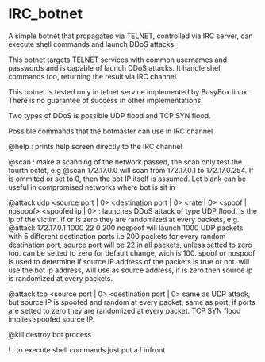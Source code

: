 # IRC_botnet
A simple botnet that propagates via TELNET, controlled via IRC server, can execute shell commands and launch DDoS attacks 

This botnet targets TELNET services with common usernames and passwords and is capable of launch DDoS attacks. 
It handle shell commands too, returning the result via IRC channel.

This botnet is tested only in telnet service implemented by BusyBox linux. There is no guarantee of success in other implementations.

Two types of DDoS is possible UDP flood and TCP SYN flood.

Possible commands that the botmaster can use in IRC channel

  @help : prints help screen directly to the IRC channel
  
  @scan <ip> : make a scanning of the network passed, the scan only test the fourth octet, e.g @scan 172.17.0.0 will scan from 172.17.0.1 to 172.17.0.254. If <ip> is ommited or set to 0, then the bot IP itself is assumed. Let <ip> blank can be useful in compromised networks where bot is sit in
  
  @attack udp <target ip> <number of packets> <source port | 0> <destination port | 0> <rate | 0> <spoof | nospoof> <spoofed ip | 0>  :
  launches DDoS attack of type UDP flood. <target ip> is the ip of the victim. if <source port> or <destination port> is zero they are randomized at every <rate> packets, e.g. @attack 172.17.0.1 1000 22 0 200 nospoof will launch 1000 UDP packets with 5 
 different destination ports i.e 200 packets for every random destination port, source port will be 22 in all packets, unless setted to zero too. <rate> can be setted to zero for default change, wich is 100. spoof or nospoof is used to determine if source IP address of the packets is true or not. <nospoof> will use the bot ip address, <nospoof> will use <spoofed ip> as source address, if <spoofed ip> is zero then source ip is randomized at every <rate> packets.
  
  @attack tcp <target ip> <number of packets> <source port | 0> <destination port | 0>
  same as UDP attack, but source IP is spoofed and random at every packet, same as port, if ports are setted to zero they are randomized at every packet. TCP SYN flood implies spoofed source IP.
  
  @kill destroy bot process
  
  !<shell command> : to execute shell commands just put a ! infront
 

  
